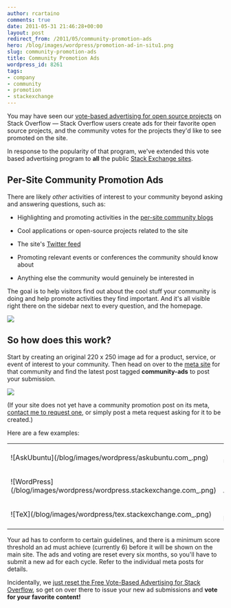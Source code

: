 ```yaml
---
author: rcartaino
comments: true
date: 2011-05-31 21:46:28+00:00
layout: post
redirect_from: /2011/05/community-promotion-ads
hero: /blog/images/wordpress/promotion-ad-in-situ1.png
slug: community-promotion-ads
title: Community Promotion Ads
wordpress_id: 8261
tags:
- company
- community
- promotion
- stackexchange
---
```


You may have seen our [vote-based advertising for open source projects](http://blog.stackoverflow.com/2009/12/free-vote-based-advertising-for-open-source-projects/) on Stack Overflow — Stack Overflow users create ads for their favorite open source projects, and the community votes for the projects they'd like to see promoted on the site.

In response to the popularity of that program, we've extended this vote based advertising program to **all** the public [Stack Exchange sites](http://stackexchange.com/sites).



## Per-Site Community Promotion Ads



There are likely _other_ activities of interest to your community beyond asking and answering questions, such as:




	
  * Highlighting and promoting activities in the [per-site community blogs](http://blogoverflow.com)

	
  * Cool applications or open-source projects related to the site

	
  * The site's [Twitter feed](http://blog.stackoverflow.com/2011/01/twitter-question-feeds-for-stack-exchange/)

	
  * Promoting relevant events or conferences the community should know about

	
  * Anything else the community would genuinely be interested in


The goal is to help visitors find out about the cool stuff your community is doing and help promote activities they find important. And it's all visible right there on the sidebar next to every question, and the homepage.

![](/blog/images/wordpress/promotion-ad-in-situ1.png)



## So how does this work?


Start by creating an original 220 x 250 image ad for a product, service, or event of interest to your community. Then head on over to the [meta site](http://blog.stackoverflow.com/2010/07/new-per-site-metas/) for that community and find the latest post tagged **community-ads** to post your submission.

[![](http://blog.stackoverflow.com/wp-content/uploads/community-promotion-ad-meta-post.png)](http://meta.gaming.stackexchange.com/questions/1892/community-promotion-ads-1h-2011)

(If your site does not yet have a community promotion post on its meta, [contact me to request one](http://stackexchange.com/users/92c1c9da-2a26-4604-a58b-ff3795af4920), or simply post a meta request asking for it to be created.)

Here are a few examples:

<table >
<tr >

<td >
![AskUbuntu](/blog/images/wordpress/askubuntu.com_.png)

</td>

<td >
**Ask Ubuntu**

</td>

<td >
[Community Promotion Ads - 1H 2011](http://meta.askubuntu.com/questions/1089/community-promotion-ads-1h-2011)

</td>
</tr>

<tr >

<td >
![WordPress](/blog/images/wordpress/wordpress.stackexchange.com_.png)

</td>

<td >
**WordPress Answers**

</td>

<td >
[Community Promotion Ads - 1H 2011](http://meta.wordpress.stackexchange.com/questions/501/community-promotion-ads-1h-2011)

</td>
</tr>

<tr >

<td >
![TeX](/blog/images/wordpress/tex.stackexchange.com_.png)

</td>

<td >
**TeX - LaTeX**

</td>

<td >
[Community Promotion Ads - 1H 2011](http://meta.tex.stackexchange.com/questions/1184/community-promotion-ads-1h-2011)
</td>
</tr>

</table>

Your ad has to conform to certain guidelines, and there is a minimum score threshold an ad must achieve (currently 6) before it will be shown on the main site. The ads and voting are reset every six months, so you'll have to submit a new ad for each cycle. Refer to the individual meta posts for details.

Incidentally, we [just reset the Free Vote-Based Advertising for Stack Overflow](http://meta.stackoverflow.com/questions/93312/open-source-advertising-sidebar-2h-2011), so get on over there to issue your new ad submissions and **vote for your favorite content!**
